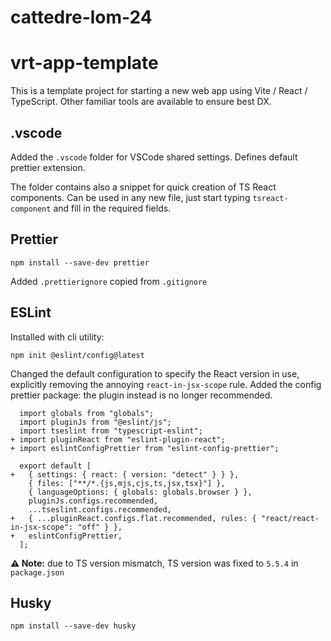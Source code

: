 # cattedre-lom-24

# vrt-app-template

This is a template project for starting a new web app using Vite / React / TypeScript.
Other familiar tools are available to ensure best DX.

## .vscode

Added the `.vscode` folder for VSCode shared settings. Defines default prettier extension.

The folder contains also a snippet for quick creation of TS React components.
Can be used in any new file, just start typing `tsreact-component` and fill in the required fields.

## Prettier

`npm install --save-dev prettier`

Added `.prettierignore` copied from `.gitignore`

## ESLint

Installed with cli utility:

`npm init @eslint/config@latest`

Changed the default configuration to specify the React version in use, explicitly removing the annoying `react-in-jsx-scope` rule.
Added the config prettier package: the plugin instead is no longer recommended.

```
  import globals from "globals";
  import pluginJs from "@eslint/js";
  import tseslint from "typescript-eslint";
+ import pluginReact from "eslint-plugin-react";
+ import eslintConfigPrettier from "eslint-config-prettier";

  export default [
+   { settings: { react: { version: "detect" } } },
    { files: ["**/*.{js,mjs,cjs,ts,jsx,tsx}"] },
    { languageOptions: { globals: globals.browser } },
    pluginJs.configs.recommended,
    ...tseslint.configs.recommended,
+   { ...pluginReact.configs.flat.recommended, rules: { "react/react-in-jsx-scope": "off" } },
+   eslintConfigPrettier,
  ];
```

**⚠️ Note:** due to TS version mismatch, TS version was fixed to `5.5.4` in `package.json`

## Husky

`npm install --save-dev husky`
